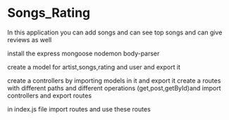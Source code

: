 # Songs_Rating
In this application you can add songs and can see top songs and can give reviews as well

install the express mongoose nodemon body-parser 

create a model for artist,songs,rating and user and export it 

create a controllers by importing models in it and export it 
create a routes with different paths and different operations (get,post,getById)and import controllers and export routes 

in index.js file import routes and use these routes 
